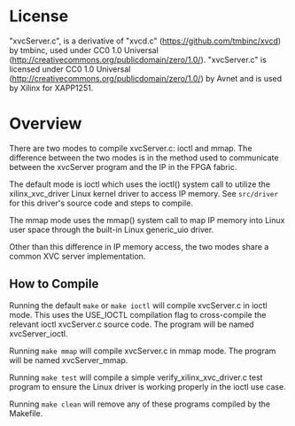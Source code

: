 # License
"xvcServer.c", is a derivative of "xvcd.c" (https://github.com/tmbinc/xvcd) 
by tmbinc, used under CC0 1.0 Universal (http://creativecommons.org/publicdomain/zero/1.0/). 
"xvcServer.c" is licensed under CC0 1.0 Universal (http://creativecommons.org/publicdomain/zero/1.0/) 
by Avnet and is used by Xilinx for XAPP1251.

# Overview
There are two modes to compile xvcServer.c: ioctl and mmap.  The difference between the two modes is in the method used to communicate between the xvcServer program and the IP in the FPGA fabric.

The default mode is ioctl which uses the ioctl() system call to utilize the xilinx_xvc_driver Linux kernel driver to access IP memory.  See `src/driver` for this driver's source code and steps to compile.

The mmap mode uses the mmap() system call to map IP memory into Linux user space through the built-in Linux generic_uio driver.

Other than this difference in IP memory access, the two modes share a common XVC server implementation.

## How to Compile
Running the default
`make`
or
`make ioctl`
will compile xvcServer.c in ioctl mode.  This uses the USE_IOCTL compilation flag to cross-compile the relevant ioctl xvcServer.c source code.  The program will be named xvcServer_ioctl.

Running
`make mmap`
will compile xvcServer.c in mmap mode.  The program will be named xvcServer_mmap.

Running
`make test`
will compile a simple verify_xilinx_xvc_driver.c test program to ensure the Linux driver is working properly in the ioctl use case.

Running
`make clean`
will remove any of these programs compiled by the Makefile.
